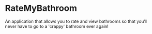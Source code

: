 # RateMyBathroom
An application that allows you to rate and view bathrooms so that you'll never have to go to a 'crappy' bathroom ever again!
